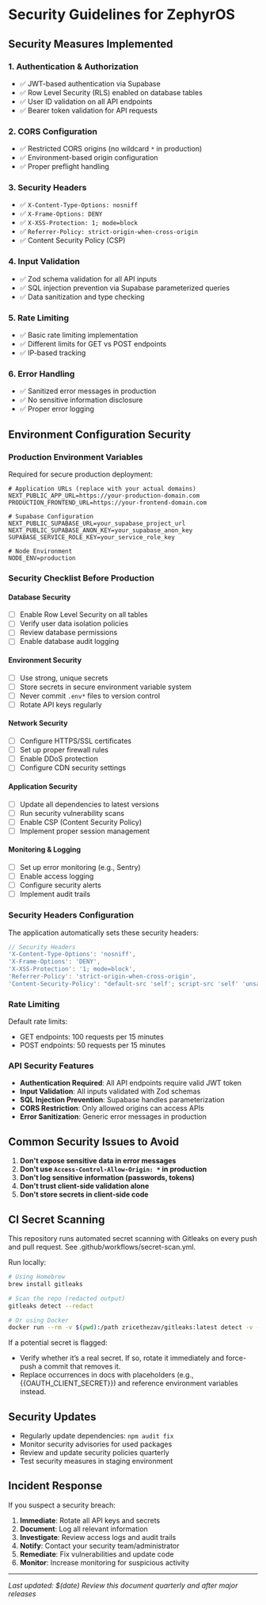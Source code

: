 # Security Guidelines for ZephyrOS

## Security Measures Implemented

### 1. Authentication & Authorization
- ✅ JWT-based authentication via Supabase
- ✅ Row Level Security (RLS) enabled on database tables
- ✅ User ID validation on all API endpoints
- ✅ Bearer token validation for API requests

### 2. CORS Configuration
- ✅ Restricted CORS origins (no wildcard `*` in production)
- ✅ Environment-based origin configuration
- ✅ Proper preflight handling

### 3. Security Headers
- ✅ `X-Content-Type-Options: nosniff`
- ✅ `X-Frame-Options: DENY`
- ✅ `X-XSS-Protection: 1; mode=block`
- ✅ `Referrer-Policy: strict-origin-when-cross-origin`
- ✅ Content Security Policy (CSP)

### 4. Input Validation
- ✅ Zod schema validation for all API inputs
- ✅ SQL injection prevention via Supabase parameterized queries
- ✅ Data sanitization and type checking

### 5. Rate Limiting
- ✅ Basic rate limiting implementation
- ✅ Different limits for GET vs POST endpoints
- ✅ IP-based tracking

### 6. Error Handling
- ✅ Sanitized error messages in production
- ✅ No sensitive information disclosure
- ✅ Proper error logging

## Environment Configuration Security

### Production Environment Variables
Required for secure production deployment:

```env
# Application URLs (replace with your actual domains)
NEXT_PUBLIC_APP_URL=https://your-production-domain.com
PRODUCTION_FRONTEND_URL=https://your-frontend-domain.com

# Supabase Configuration
NEXT_PUBLIC_SUPABASE_URL=your_supabase_project_url
NEXT_PUBLIC_SUPABASE_ANON_KEY=your_supabase_anon_key
SUPABASE_SERVICE_ROLE_KEY=your_service_role_key

# Node Environment
NODE_ENV=production
```

### Security Checklist Before Production

#### Database Security
- [ ] Enable Row Level Security on all tables
- [ ] Verify user data isolation policies
- [ ] Review database permissions
- [ ] Enable database audit logging

#### Environment Security  
- [ ] Use strong, unique secrets
- [ ] Store secrets in secure environment variable system
- [ ] Never commit `.env*` files to version control
- [ ] Rotate API keys regularly

#### Network Security
- [ ] Configure HTTPS/SSL certificates
- [ ] Set up proper firewall rules
- [ ] Enable DDoS protection
- [ ] Configure CDN security settings

#### Application Security
- [ ] Update all dependencies to latest versions
- [ ] Run security vulnerability scans
- [ ] Enable CSP (Content Security Policy)
- [ ] Implement proper session management

#### Monitoring & Logging
- [ ] Set up error monitoring (e.g., Sentry)
- [ ] Enable access logging
- [ ] Configure security alerts
- [ ] Implement audit trails

### Security Headers Configuration

The application automatically sets these security headers:

```javascript
// Security Headers
'X-Content-Type-Options': 'nosniff',
'X-Frame-Options': 'DENY', 
'X-XSS-Protection': '1; mode=block',
'Referrer-Policy': 'strict-origin-when-cross-origin',
'Content-Security-Policy': "default-src 'self'; script-src 'self' 'unsafe-inline' 'unsafe-eval'; object-src 'none';"
```

### Rate Limiting

Default rate limits:
- GET endpoints: 100 requests per 15 minutes
- POST endpoints: 50 requests per 15 minutes

### API Security Features

- **Authentication Required**: All API endpoints require valid JWT token
- **Input Validation**: All inputs validated with Zod schemas  
- **SQL Injection Prevention**: Supabase handles parameterization
- **CORS Restriction**: Only allowed origins can access APIs
- **Error Sanitization**: Generic error messages in production

## Common Security Issues to Avoid

1. **Don't expose sensitive data in error messages**
2. **Don't use `Access-Control-Allow-Origin: *` in production**
3. **Don't log sensitive information (passwords, tokens)**
4. **Don't trust client-side validation alone**
5. **Don't store secrets in client-side code**

## CI Secret Scanning

This repository runs automated secret scanning with Gitleaks on every push and pull request. See .github/workflows/secret-scan.yml.

Run locally:

```bash
# Using Homebrew
brew install gitleaks

# Scan the repo (redacted output)
gitleaks detect --redact

# Or using Docker
docker run --rm -v $(pwd):/path zricethezav/gitleaks:latest detect -v --redact -s /path
```

If a potential secret is flagged:
- Verify whether it’s a real secret. If so, rotate it immediately and force-push a commit that removes it.
- Replace occurrences in docs with placeholders (e.g., {{OAUTH_CLIENT_SECRET}}) and reference environment variables instead.

## Security Updates

- Regularly update dependencies: `npm audit fix`
- Monitor security advisories for used packages
- Review and update security policies quarterly
- Test security measures in staging environment

## Incident Response

If you suspect a security breach:

1. **Immediate**: Rotate all API keys and secrets
2. **Document**: Log all relevant information
3. **Investigate**: Review access logs and audit trails  
4. **Notify**: Contact your security team/administrator
5. **Remediate**: Fix vulnerabilities and update code
6. **Monitor**: Increase monitoring for suspicious activity

---

*Last updated: $(date)*
*Review this document quarterly and after major releases*